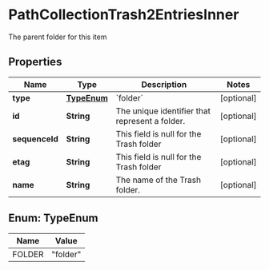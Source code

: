 

# PathCollectionTrash2EntriesInner

The parent folder for this item

## Properties

| Name | Type | Description | Notes |
|------------ | ------------- | ------------- | -------------|
|**type** | [**TypeEnum**](#TypeEnum) | &#x60;folder&#x60; |  [optional] |
|**id** | **String** | The unique identifier that represent a folder. |  [optional] |
|**sequenceId** | **String** | This field is null for the Trash folder |  [optional] |
|**etag** | **String** | This field is null for the Trash folder |  [optional] |
|**name** | **String** | The name of the Trash folder. |  [optional] |



## Enum: TypeEnum

| Name | Value |
|---- | -----|
| FOLDER | &quot;folder&quot; |



